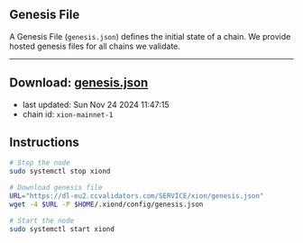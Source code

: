 ## Genesis File
A Genesis File (`genesis.json`) defines the initial state of a chain. We provide hosted genesis files for all chains we validate.

---
**Download: [genesis.json](https://dl-eu2.ccvalidators.com/SERVICE/xion/genesis.json)**
---

- last updated: Sun Nov 24 2024 11:47:15
- chain id: `xion-mainnet-1`

## Instructions
```sh
# Stop the node
sudo systemctl stop xiond

# Download genesis file
URL="https://dl-eu2.ccvalidators.com/SERVICE/xion/genesis.json"
wget -4 $URL -P $HOME/.xiond/config/genesis.json

# Start the node
sudo systemctl start xiond
```
